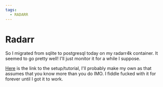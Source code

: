 ```yaml
---
tags:
  - RADARR
---
```


# Radarr

So I migrated from sqlite to postgresql today on my radarr4k container. It seemed to go pretty well! I'll just monitor it for a while I suppose. 

[Here](https://wiki.servarr.com/radarr/postgres-setup) is the link to the setup/tutorial, I'll probably make my own as that assumes that you know more than you do IMO. I fiddle fucked with it for forever until I got it to work.
